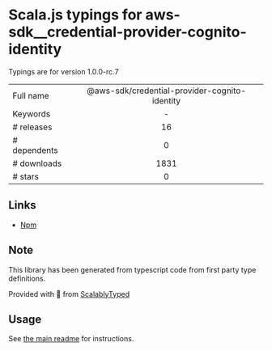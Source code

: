 
# Scala.js typings for aws-sdk__credential-provider-cognito-identity

Typings are for version 1.0.0-rc.7



|                    |                 |
| ------------------ | :-------------: |
| Full name          | @aws-sdk/credential-provider-cognito-identity |
| Keywords           | - |
| # releases         | 16 |
| # dependents       | 0 |
| # downloads        | 1831 |
| # stars            | 0 |

## Links
- [Npm](https://www.npmjs.com/package/%40aws-sdk%2Fcredential-provider-cognito-identity)
    


## Note
This library has been generated from typescript code from first party type definitions.

Provided with :purple_heart: from [ScalablyTyped](https://github.com/oyvindberg/ScalablyTyped)

## Usage
See [the main readme](../../readme.md) for instructions.



